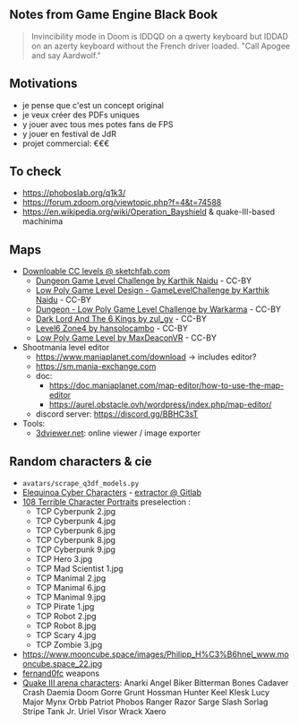 ## Notes from Game Engine Black Book
> Invincibility mode in Doom is IDDQD on a qwerty keyboard but IDDAD on an azerty keyboard without the
French driver loaded.
> "Call Apogee and say Aardwolf."

## Motivations
* je pense que c'est un concept original
* je veux créer des PDFs uniques
* y jouer avec tous mes potes fans de FPS
* y jouer en festival de JdR
* projet commercial: €€€

## To check
* https://phoboslab.org/q1k3/
* https://forum.zdoom.org/viewtopic.php?f=4&t=74588
* https://en.wikipedia.org/wiki/Operation_Bayshield & quake-III-based machinima

## Maps
* [Downloable CC levels @ sketchfab.com](https://sketchfab.com/search?features=downloadable&licenses=322a749bcfa841b29dff1e8a1bb74b0b&licenses=b9ddc40b93e34cdca1fc152f39b9f375&licenses=7c23a1ba438d4306920229c12afcb5f9&q=level&type=models)
    + [Dungeon Game Level Challenge by Karthik Naidu](https://sketchfab.com/3d-models/dungeon-game-level-challenge-18a725f03e06489e92ea15d9d8f58820) - CC-BY
    + [Low Poly Game Level Design - GameLevelChallenge by Karthik Naidu](https://sketchfab.com/3d-models/low-poly-game-level-design-gamelevelchallenge-377ff9139df44b7fa436f96aa5a470f5) - CC-BY
    + [Dungeon - Low Poly Game Level Challenge by Warkarma](https://sketchfab.com/3d-models/dungeon-low-poly-game-level-challenge-0fd0d477d7424e5d8915ce0c06a2920d) - CC-BY
    + [Dark Lord And The 6 Kings by zul_gv](https://sketchfab.com/3d-models/dark-lord-and-the-6-kings-4f14a8de87244ee6bb1a8cc5c7708b7c) - CC-BY
    + [Level6 Zone4 by hansolocambo](https://sketchfab.com/3d-models/level6-zone4-level-design-2002-1141d70a71b542189d3b5091bd51d5ee) - CC-BY
    + [Low Poly Game Level by MaxDeaconVR](https://sketchfab.com/3d-models/low-poly-game-level-82b7a937ae504cfa9f277d9bf6874ad2) - CC-BY
* Shootmania level editor
    + https://www.maniaplanet.com/download -> includes editor?
    + https://sm.mania-exchange.com
    + doc:
        - https://doc.maniaplanet.com/map-editor/how-to-use-the-map-editor
        - https://aurel.obstacle.ovh/wordpress/index.php/map-editor/
    + discord server: https://discord.gg/BBHC3sT
* Tools:
    + [3dviewer.net](https://3dviewer.net): online viewer / image exporter

## Random characters & cie
* `avatars/scrape_q3df_models.py`
* [Elequinoa Cyber Characters](https://elequinoa.com/Cyber-game/game-file-cyber.html) - [extractor @ Gitlab](https://gitlab.com/Lucas-C/elequinoa-cyber-characters/)
* [108 Terrible Character Portraits](https://www.drivethrurpg.com/product/91360/108-Terrible-Character-Portraits) preselection :
    + TCP Cyberpunk 2.jpg
    + TCP Cyberpunk 4.jpg
    + TCP Cyberpunk 6.jpg
    + TCP Cyberpunk 8.jpg
    + TCP Cyberpunk 9.jpg
    + TCP Hero 3.jpg
    + TCP Mad Scientist 1.jpg
    + TCP Manimal 2.jpg
    + TCP Manimal 6.jpg
    + TCP Manimal 9.jpg
    + TCP Pirate 1.jpg
    + TCP Robot 2.jpg
    + TCP Robot 8.jpg
    + TCP Scary 4.jpg
    + TCP Zombie 3.jpg
* https://www.mooncube.space/images/Philipp_H%C3%B6hnel_www.mooncube.space_22.jpg
* [fernand0fc](https://www.deviantart.com/fernand0fc/) weapons
* [Quake III arena characters](https://quake.fandom.com/wiki/Category:Quake_III_Arena_characters):
  Anarki Angel Biker Bitterman Bones Cadaver Crash Daemia Doom Gorre Grunt Hossman Hunter Keel Klesk Lucy Major Mynx Orbb Patriot Phobos Ranger Razor Sarge Slash Sorlag Stripe Tank Jr. Uriel Visor Wrack Xaero
